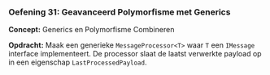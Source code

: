 ### Oefening 31: Geavanceerd Polymorfisme met Generics
**Concept:** Generics en Polymorfisme Combineren

**Opdracht:** Maak een generieke `MessageProcessor<T>` waar `T` een `IMessage` interface implementeert. De processor slaat de laatst verwerkte payload op in een eigenschap `LastProcessedPayload`.